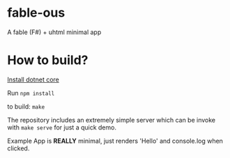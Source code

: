 # fable-ous
A fable (F#) + uhtml minimal app

How to build?
===
[Install dotnet core](https://github.com/dotnet/core/blob/main/release-notes/8.0/install.md)

Run `npm install`

to build: `make`

The repository includes an extremely simple server which can be invoke with
`make serve` for just a quick demo.

Example App is **REALLY** minimal, just renders 'Hello' and console.log when clicked.